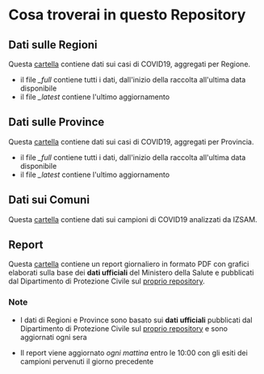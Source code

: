 # Cosa troverai in questo Repository

## Dati sulle Regioni
Questa <a href="https://github.com/IZSAM-StatGIS/COVID19-Abruzzo/tree/master/dati-regioni">cartella</a> contiene dati sui casi di COVID19, aggregati per Regione.
 * il file *_full* contiene tutti i dati, dall'inizio della raccolta all'ultima data disponibile
 * il file *_latest* contiene l'ultimo aggiornamento
## Dati sulle Province
Questa <a href="https://github.com/IZSAM-StatGIS/COVID19-Abruzzo/tree/master/dati-province">cartella</a> contiene dati sui casi di COVID19, aggregati per Provincia.
 * il file *_full* contiene tutti i dati, dall'inizio della raccolta all'ultima data disponibile
 * il file *_latest* contiene l'ultimo aggiornamento
## Dati sui Comuni
Questa <a href="https://github.com/IZSAM-StatGIS/COVID19-Abruzzo/tree/master/izs-dati">cartella</a> contiene dati sui campioni di COVID19 analizzati da IZSAM.
## Report
Questa <a href="https://github.com/IZSAM-StatGIS/COVID19-Abruzzo/tree/master/report">cartella</a> contiene un report giornaliero in formato PDF con grafici elaborati sulla base dei **dati ufficiali** del Ministero della Salute e pubblicati dal Dipartimento di Protezione Civile sul <a href="https://github.com/pcm-dpc/COVID-19" target="_blank">proprio repository</a>.
### Note
 * I dati di Regioni e Province sono basato sui **dati ufficiali** pubblicati dal Dipartimento di Protezione Civile sul <a href="https://github.com/pcm-dpc/COVID-19" target="_blank">proprio repository</a> e sono aggiornati ogni sera
 
 * Il report viene aggiornato *ogni mattina* entro le 10:00 con gli esiti dei campioni pervenuti il giorno precedente
